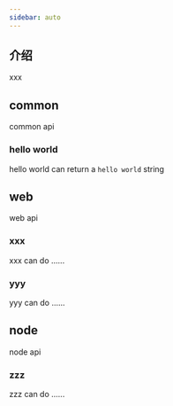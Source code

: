 ```yaml
---
sidebar: auto
---
```


## 介绍
xxx
## common
common api
### hello world
hello world can return a `hello world` string 
## web  
web api
### xxx
xxx can do ......
### yyy
yyy can do ......
## node   
node api
### zzz
zzz can do ......